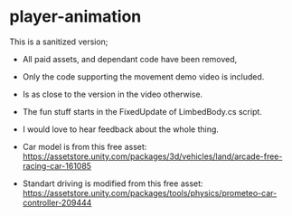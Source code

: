 # player-animation

This is a sanitized version; 
- All paid assets, and dependant code have been removed,

- Only the code supporting the movement demo video is included.
- Is as close to the version in the video otherwise.
- The fun stuff starts in the FixedUpdate of LimbedBody.cs script.
- I would love to hear feedback about the whole thing.

- Car model is from this free asset: https://assetstore.unity.com/packages/3d/vehicles/land/arcade-free-racing-car-161085
- Standart driving is modified from this free asset: https://assetstore.unity.com/packages/tools/physics/prometeo-car-controller-209444